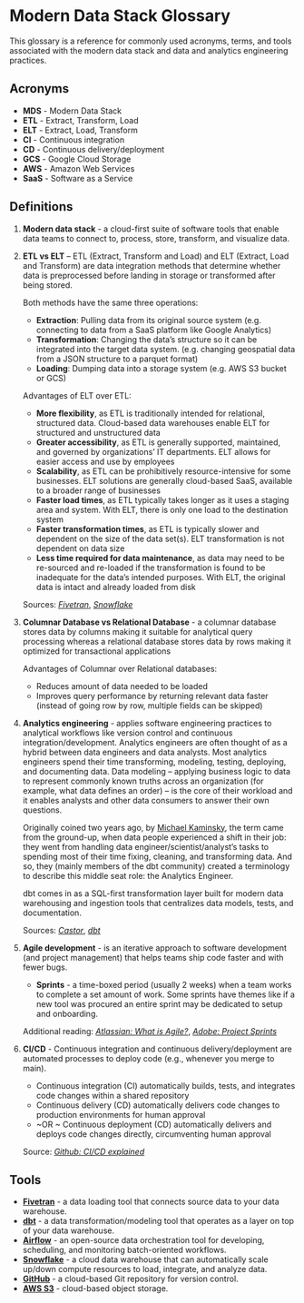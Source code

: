 # Modern Data Stack Glossary

This glossary is a reference for commonly used acronyms, terms, and tools associated with the modern data stack and data and analytics engineering practices.

## Acronyms

- **MDS** - Modern Data Stack
- **ETL** - Extract, Transform, Load
- **ELT** - Extract, Load, Transform
- **CI** - Continuous integration
- **CD** - Continuous delivery/deployment
- **GCS** - Google Cloud Storage
- **AWS** - Amazon Web Services
- **SaaS** - Software as a Service

## Definitions

1. **Modern data stack** - a cloud-first suite of software tools that enable data teams to connect to, process, store, transform, and visualize data.

2. **ETL vs ELT** – ETL (Extract, Transform and Load) and ELT (Extract, Load and Transform) are data integration methods that determine whether data is preprocessed before landing in storage or transformed after being stored.

    Both methods have the same three operations:

    - **Extraction**: Pulling data from its original source system (e.g. connecting to data from a SaaS platform like Google Analytics)
    - **Transformation**: Changing the data’s structure so it can be integrated into the target data system. (e.g. changing geospatial data from a JSON structure to a parquet format)
    - **Loading**: Dumping data into a storage system (e.g. AWS S3 bucket or GCS)

    Advantages of ELT over ETL:

    - **More flexibility**, as ETL is traditionally intended for relational, structured data. Cloud-based data warehouses enable ELT for structured and unstructured data
    - **Greater accessibility**, as ETL is generally supported, maintained, and governed by organizations’ IT departments. ELT allows for easier access and use by employees
    - **Scalability**, as ETL can be prohibitively resource-intensive for some businesses. ELT solutions are generally cloud-based SaaS, available to a broader range of businesses
    - **Faster load times**, as ETL typically takes longer as it uses a staging area and system. With ELT, there is only one load to the destination system
    - **Faster transformation times**, as ETL is typically slower and dependent on the size of the data set(s). ELT transformation is not dependent on data size
    - **Less time required for data maintenance**, as data may need to be re-sourced and re-loaded if the transformation is found to be inadequate for the data’s intended purposes. With ELT, the original data is intact and already loaded from disk

    Sources: *[Fivetran](https://www.fivetran.com/blog/etl-vs-elt?_gl=1*rjd374*_ga*MTAxNTU1MjM4MC4xNjc3MTkxOTcy*_ga_NE72Z5F3GB*MTY4MTMzODc0OS43LjAuMTY4MTMzODc0OS42MC4wLjA.)*, *[Snowflake](https://www.snowflake.com/guides/etl-vs-elt)*

3. **Columnar Database vs Relational Database** - a columnar database stores data by columns making it suitable for analytical query processing whereas a relational database stores data by rows making it optimized for transactional applications

    Advantages of Columnar over Relational databases:

    - Reduces amount of data needed to be loaded
    - Improves query performance by returning relevant data faster (instead of going row by row, multiple fields can be skipped)

4. **Analytics engineering** - applies software engineering practices to analytical workflows like version control and continuous integration/development. Analytics engineers are often thought of as a hybrid between data engineers and data analysts. Most analytics engineers spend their time transforming, modeling, testing, deploying, and documenting data. Data modeling – applying business logic to data to represent commonly known truths across an organization (for example, what data defines an order) – is the core of their workload and it enables analysts and other data consumers to answer their own questions.

    Originally coined two years ago, by [Michael Kaminsky](https://www.linkedin.com/in/michael-the-data-guy-kaminsky/), the term came from the ground-up, when data people experienced a shift in their job: they went from handling data engineer/scientist/analyst’s tasks to spending most of their time fixing, cleaning, and transforming data. And so, they (mainly members of the dbt community) created a terminology to describe this middle seat role: the Analytics Engineer. 

    dbt comes in as a SQL-first transformation layer built for modern data warehousing and ingestion tools that centralizes data models, tests, and documentation.

    Sources: *[Castor](https://www.castordoc.com/blog/what-is-analytics-engineering)*, *[dbt](https://www.getdbt.com/what-is-analytics-engineering/)*

5. **Agile development** - is an iterative approach to software development (and project management) that helps teams ship code faster and with fewer bugs.

    - **Sprints** - a time-boxed period (usually 2 weeks) when a team works to complete a set amount of work. Some sprints have themes like if a new tool was procured an entire sprint may be dedicated to setup and onboarding.

    Additional reading: *[Atlassian: What is Agile?](https://www.atlassian.com/agile)*, *[Adobe: Project Sprints](https://business.adobe.com/blog/basics/sprints)*

6. **CI/CD** - Continuous integration and continuous delivery/deployment are automated processes to deploy code (e.g., whenever you merge to main).

    - Continuous integration (CI) automatically builds, tests, and integrates code changes within a shared repository
    - Continuous delivery (CD) automatically delivers code changes to production environments for human approval
    - ~OR ~ Continuous deployment (CD) automatically delivers and deploys code changes directly, circumventing human approval

    Source: *[Github: CI/CD explained](https://resources.github.com/ci-cd/)*

## Tools

- **[Fivetran](https://fivetran.com/docs/getting-started)** - a data loading tool that connects source data to your data warehouse.
- **[dbt](https://docs.getdbt.com/docs/introduction)** - a data transformation/modeling tool that operates as a layer on top of your data warehouse.
- **[Airflow](https://airflow.apache.org/docs/apache-airflow/stable/)** - an open-source data orchestration tool for developing, scheduling, and monitoring batch-oriented workflows.
- **[Snowflake](https://docs.snowflake.com/en/user-guide/intro-key-concepts)** - a cloud data warehouse that can automatically scale up/down compute resources to load, integrate, and analyze data.
- **[GitHub](https://github.com/features/)** - a cloud-based Git repository for version control.
- **[AWS S3](https://docs.aws.amazon.com/AmazonS3/latest/userguide/Welcome.html)** - cloud-based object storage.

